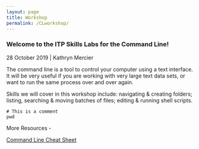 ```yaml
---
layout: page
title: Workshop
permalink: /CLworkshop/
---
```


### Welcome to the ITP Skills Labs for the Command Line!

28 October 2019 \| Kathryn Mercier

The command line is a tool to control your computer using a text interface. It will be 
very useful if you are working with very large text data sets, or want to run the same
process over and over again. 

Skills we will cover in this workshop include: navigating & creating folders; 
listing, searching & moving batches of files; editing & running shell scripts. 

```
# This is a comment
pwd
```

More Resources - 

[Command Line Cheat Sheet](https://www.git-tower.com/blog/command-line-cheat-sheet/)
